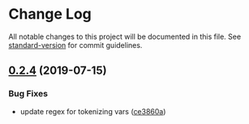 # Change Log

All notable changes to this project will be documented in this file. See [standard-version](https://github.com/conventional-changelog/standard-version) for commit guidelines.

<a name="0.2.4"></a>
## [0.2.4](https://github.com/web-mech/inset/compare/v0.2.3...v0.2.4) (2019-07-15)


### Bug Fixes

* update regex for tokenizing vars ([ce3860a](https://github.com/web-mech/inset/commit/ce3860a))
